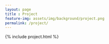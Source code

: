 ```yaml
--- 
layout: page
title : Project 
feature-img: assets/img/background/project.png
permalink: /project/
---
```


{% include project.html %}

